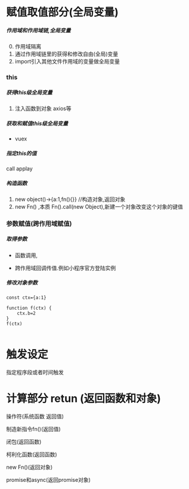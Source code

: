 # 赋值取值部分(全局变量)

#####  作用域和作用域链,全局变量

 0. 作用域隔离
 1. 通过作用域链里的获得和修改自由(全局)变量
 2. import引入其他文件作用域的变量做全局变量



### this



##### 获得this级全局变量

1. 注入函数到对象  axios等

##### 获取和赋值this级全局变量

* vuex

##### 指定this的值

call applay

##### 构造函数

1.  new object()->{a:1,fn(){}} //构造对象,返回对象
1. new Fn() ,本质 Fn().call(new Object),新建一个对象改变这个对象的键值


###  参数赋值(跨作用域赋值)

##### 取得参数

* 函数调用,

* 跨作用域回调传值.例如小程序官方登陆实例

##### 修改对象参数

```
const ctx={a:1}

function f(ctx) {
    ctx.b=2
}
f(ctx)


```

# 触发设定

指定程序段或者时间触发

# 计算部分 retun (返回函数和对象)



操作符(系统函数 返回值)

制造新指令fn()(返回值) 

闭包(返回函数)

柯利化函数(返回函数)

new Fn()(返回对象)

 promise和async(返回promise对象)













